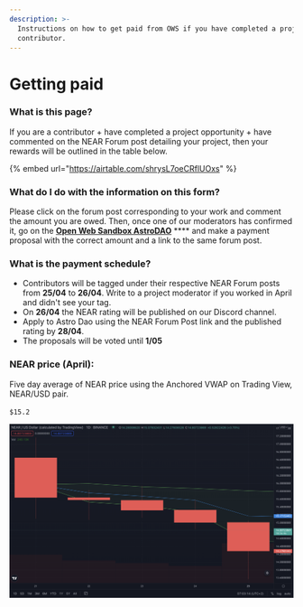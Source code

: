 ```yaml
---
description: >-
  Instructions on how to get paid from OWS if you have completed a project as a
  contributor.
---
```


# Getting paid

### What is this page?

If you are a contributor + have completed a project opportunity + have commented on the NEAR Forum post detailing your project, then your rewards will be outlined in the table below.&#x20;

{% embed url="https://airtable.com/shrysL7oeCRflUOxs" %}

### What do I do with the information on this form?

Please click on the forum post corresponding to your work and comment the amount you are owed. Then, once one of our moderators has confirmed it, go on the [**Open Web Sandbox AstroDAO**](https://app.astrodao.com/dao/open-web-sandbox.sputnik-dao.near) **** and make a payment proposal with the correct amount and a link to the same forum post.

### What is the payment schedule?&#x20;

* Contributors will be tagged under their respective NEAR Forum posts from **25/04** to **26/04**. Write to a project moderator if you worked in April and didn't see your tag.&#x20;
* On **26/04** the NEAR rating will be published on our Discord channel.&#x20;
* Apply to Astro Dao using the NEAR Forum Post link and the published rating by **28/04**.&#x20;
* The proposals will be voted until **1/05**

### NEAR price (April):&#x20;

Five day average of NEAR price using the Anchored VWAP on Trading View, NEAR/USD pair.&#x20;

`$15.2`

![](<../.gitbook/assets/Screenshot 2022-04-26 at 15.03.14.png>)
